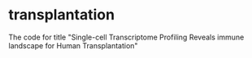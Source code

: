 # transplantation
The code for title "Single-cell Transcriptome Profiling Reveals immune landscape for Human Transplantation"

